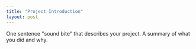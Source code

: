 ```yaml
---
title: "Project Introduction"
layout: post
---
```


One sentence "sound bite" that describes your project.
A summary of what you did and why.

